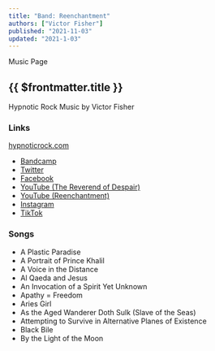 ```yaml
---
title: "Band: Reenchantment"
authors: ["Victor Fisher"]
published: "2021-11-03"
updated: "2021-1-03"
---
```


<g-link to="/music">Music Page</g-link>

## {{ $frontmatter.title }}

Hypnotic Rock Music by Victor Fisher

### Links

<a href="http://hypnoticrock.com">hypnoticrock.com</a>
* <a href="https://reenchantment.bandcamp.com">Bandcamp</a>
* <a href="https://twitter.com/hypnoticrock">Twitter</a>
* <a href="https://www.facebook.com/hypnoticrock">Facebook</a>
* <a href="https://www.youtube.com/user/reverendofdespair">YouTube (The Reverend of Despair)</a>
* <a href="https://www.youtube.com/channel/UCUty3MJPa-JrdNLJtiSxttA">YouTube (Reenchantment)</a>
* <a href="https://www.instagram.com/hypnoticrock">Instagram</a>
* <a href="https://www.tiktok.com/@hypnoticrock">TikTok</a>
<!-- * Snapchat -->

### Songs
* <g-link to="/song/a-plastic-paradise">A Plastic Paradise</g-link>
* <g-link to="/song/a-portrait-of-prince-khalil">A Portrait of Prince Khalil</g-link>
* <g-link to="/song/a-voice-in-the-distance">A Voice in the Distance</g-link>
* <g-link to="/song/al-qaeda-and-jesus">Al Qaeda and Jesus</g-link>
* <g-link to="/song/an-invocation-of-a-spirit-yet-unknown">An Invocation of a Spirit Yet Unknown</g-link>
* <g-link to="/song/apathy-equals-freedom">Apathy = Freedom</g-link>
* <g-link to="/song/aries-girl">Aries Girl</g-link>
* <g-link to="/song/as-the-aged-wanderer-doth-sulk-slave-of-the-seas">As the Aged Wanderer Doth Sulk (Slave of the Seas)</g-link>
* <g-link to="/song/attempting-to-survive-in-alternative-planes-of-existence">Attempting to Survive in Alternative Planes of Existence</g-link>
* <g-link to="/song/black-bile">Black Bile</g-link>
* <g-link to="/song/by-the-light-of-the-moon">By the Light of the Moon</g-link>
